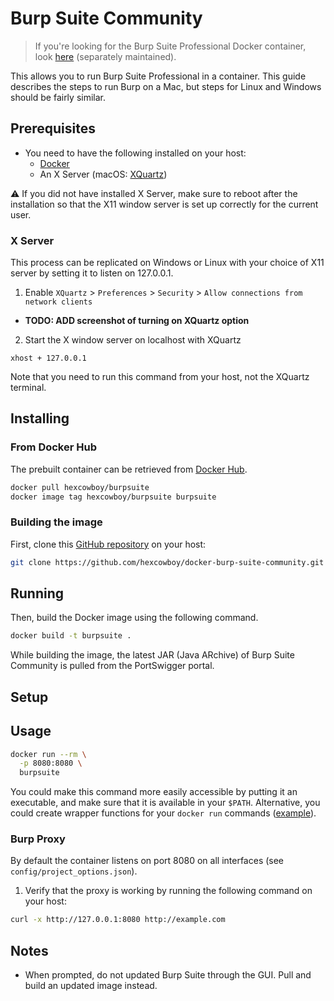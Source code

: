 # Burp Suite Community

> If you're looking for the Burp Suite Professional Docker container, look [here](https://github.com/koenrh/docker-burp-suite-pro) (separately maintained).

This allows you to run Burp Suite Professional in a container. This guide describes
the steps to run Burp on a Mac, but steps for Linux and Windows should be fairly similar.

## Prerequisites

- You need to have the following installed on your host:
  - [Docker](https://docs.docker.com/install/)
  - An X Server (macOS: [XQuartz](https://www.xquartz.org/))

:warning: If you did not have installed X Server, make sure to reboot after the installation so that the X11 window server is set up correctly for the current user.

### X Server

This process can be replicated on Windows or Linux with your choice of X11 server by setting it to listen on 127.0.0.1.

1. Enable `XQuartz` > `Preferences` > `Security` > `Allow connections from network clients`
  - **TODO: ADD screenshot of turning on XQuartz option**
2. Start the X window server on localhost with XQuartz

```
xhost + 127.0.0.1
```

Note that you need to run this command from your host, not the XQuartz terminal.

## Installing

### From Docker Hub

The prebuilt container can be retrieved from [Docker Hub](https://hub.docker.com/repository/docker/hexcowboy/burpsuite).

```bash
docker pull hexcowboy/burpsuite
docker image tag hexcowboy/burpsuite burpsuite
```

### Building the image

First, clone this [GitHub repository](https://github.com/hexcowboy/docker-burp-suite-community) on your host:

```bash
git clone https://github.com/hexcowboy/docker-burp-suite-community.git && cd docker-burp-suite-community
```

## Running

Then, build the Docker image using the following command.

```bash
docker build -t burpsuite .
```

While building the image, the latest JAR (Java ARchive) of Burp Suite Community is pulled from the PortSwigger portal.

## Setup


## Usage

```bash
docker run --rm \
  -p 8080:8080 \
  burpsuite
```

You could make this command more easily accessible by putting it an executable,
and make sure that it is available in your `$PATH`. Alternative, you could create
wrapper functions for your `docker run` commands ([example](https://github.com/jessfraz/dotfiles/blob/master/.dockerfunc)).

### Burp Proxy

By default the container listens on port 8080 on all interfaces (see `config/project_options.json`).

1. Verify that the proxy is working by running the following command on your host:

```bash
curl -x http://127.0.0.1:8080 http://example.com
```

## Notes

* When prompted, do not updated Burp Suite through the GUI. Pull and build an updated image instead.
